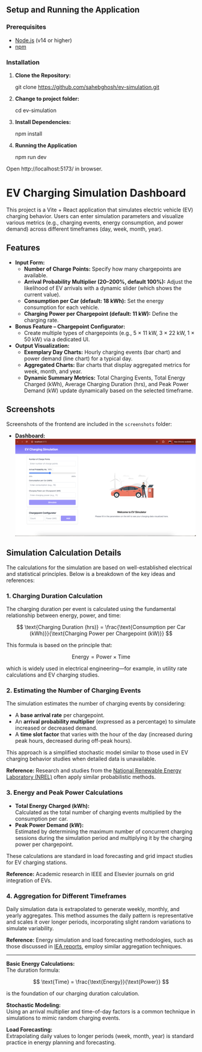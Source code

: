 ## Setup and Running the Application

### Prerequisites

- [Node.js](https://nodejs.org/) (v14 or higher)
- [npm](https://www.npmjs.com/)

### Installation

1. **Clone the Repository:**

   git clone https://github.com/sahebghosh/ev-simulation.git

2. **Change to project folder:**

   cd ev-simulation

3. **Install Dependencies:**

   npm install

4. **Running the Application**

   npm run dev

Open http://localhost:5173/ in browser.

# EV Charging Simulation Dashboard

This project is a Vite + React application that simulates electric vehicle (EV) charging behavior. Users can enter simulation parameters and visualize various metrics (e.g., charging events, energy consumption, and power demand) across different timeframes (day, week, month, year).

## Features

- **Input Form:**
  - **Number of Charge Points:** Specify how many chargepoints are available.
  - **Arrival Probability Multiplier (20–200%, default 100%):** Adjust the likelihood of EV arrivals with a dynamic slider (which shows the current value).
  - **Consumption per Car (default: 18 kWh):** Set the energy consumption for each vehicle.
  - **Charging Power per Chargepoint (default: 11 kW):** Define the charging rate.
- **Bonus Feature – Chargepoint Configurator:**
  - Create multiple types of chargepoints (e.g., 5 × 11 kW, 3 × 22 kW, 1 × 50 kW) via a dedicated UI.
- **Output Visualization:**
  - **Exemplary Day Charts:** Hourly charging events (bar chart) and power demand (line chart) for a typical day.
  - **Aggregated Charts:** Bar charts that display aggregated metrics for week, month, and year.
  - **Dynamic Summary Metrics:** Total Charging Events, Total Energy Charged (kWh), Average Charging Duration (hrs), and Peak Power Demand (kW) update dynamically based on the selected timeframe.

## Screenshots

Screenshots of the frontend are included in the `screenshots` folder:

- **Dashboard:**  
  ![Dashboard Screenshot](screenshots/Dashboard.png)

## Simulation Calculation Details

The calculations for the simulation are based on well-established electrical and statistical principles. Below is a breakdown of the key ideas and references:

### 1. Charging Duration Calculation

The charging duration per event is calculated using the fundamental relationship between energy, power, and time:

$$
\text{Charging Duration (hrs)} = \frac{\text{Consumption per Car (kWh)}}{\text{Charging Power per Chargepoint (kW)}}
$$

This formula is based on the principle that:

$$
\text{Energy} = \text{Power} \times \text{Time}
$$

which is widely used in electrical engineering—for example, in utility rate calculations and EV charging studies.

### 2. Estimating the Number of Charging Events

The simulation estimates the number of charging events by considering:

- A **base arrival rate** per chargepoint.
- An **arrival probability multiplier** (expressed as a percentage) to simulate increased or decreased demand.
- A **time slot factor** that varies with the hour of the day (increased during peak hours, decreased during off-peak hours).

This approach is a simplified stochastic model similar to those used in EV charging behavior studies when detailed data is unavailable.

**Reference:** Research and studies from the [National Renewable Energy Laboratory (NREL)](https://www.nrel.gov/) often apply similar probabilistic methods.

### 3. Energy and Peak Power Calculations

- **Total Energy Charged (kWh):**  
  Calculated as the total number of charging events multiplied by the consumption per car.
- **Peak Power Demand (kW):**  
  Estimated by determining the maximum number of concurrent charging sessions during the simulation period and multiplying it by the charging power per chargepoint.

These calculations are standard in load forecasting and grid impact studies for EV charging stations.

**Reference:** Academic research in IEEE and Elsevier journals on grid integration of EVs.

### 4. Aggregation for Different Timeframes

Daily simulation data is extrapolated to generate weekly, monthly, and yearly aggregates. This method assumes the daily pattern is representative and scales it over longer periods, incorporating slight random variations to simulate variability.

**Reference:** Energy simulation and load forecasting methodologies, such as those discussed in [IEA reports](https://www.iea.org/), employ similar aggregation techniques.

---

**Basic Energy Calculations:**  
The duration formula:

$$
\text{Time} = \frac{\text{Energy}}{\text{Power}}
$$

is the foundation of our charging duration calculation.

**Stochastic Modeling:**  
Using an arrival multiplier and time-of-day factors is a common technique in simulations to mimic random charging events.

**Load Forecasting:**  
Extrapolating daily values to longer periods (week, month, year) is standard practice in energy planning and forecasting.
